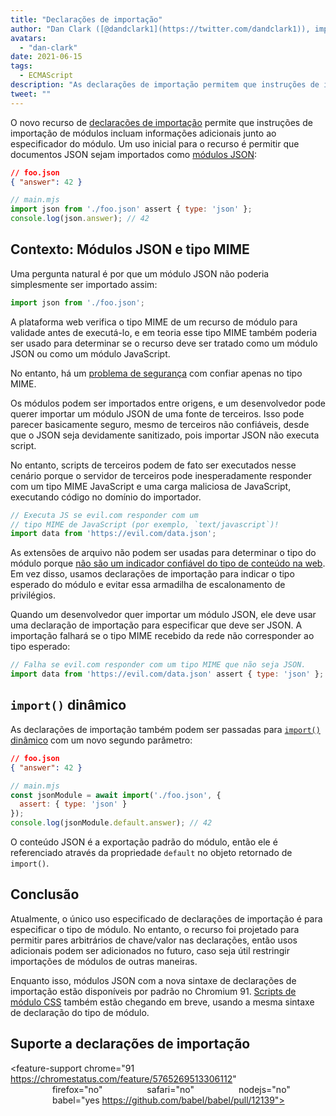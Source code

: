 ```yaml
---
title: "Declarações de importação"
author: "Dan Clark ([@dandclark1](https://twitter.com/dandclark1)), importador assertivo de declarações de importação"
avatars: 
  - "dan-clark"
date: 2021-06-15
tags: 
  - ECMAScript
description: "As declarações de importação permitem que instruções de importação de módulos incluam informações adicionais junto ao especificador do módulo"
tweet: ""
---
```


O novo recurso de [declarações de importação](https://github.com/tc39/proposal-import-assertions) permite que instruções de importação de módulos incluam informações adicionais junto ao especificador do módulo. Um uso inicial para o recurso é permitir que documentos JSON sejam importados como [módulos JSON](https://github.com/tc39/proposal-json-modules):

<!--truncate-->
```json
// foo.json
{ "answer": 42 }
```

```javascript
// main.mjs
import json from './foo.json' assert { type: 'json' };
console.log(json.answer); // 42
```

## Contexto: Módulos JSON e tipo MIME

Uma pergunta natural é por que um módulo JSON não poderia simplesmente ser importado assim:

```javascript
import json from './foo.json';
```

A plataforma web verifica o tipo MIME de um recurso de módulo para validade antes de executá-lo, e em teoria esse tipo MIME também poderia ser usado para determinar se o recurso deve ser tratado como um módulo JSON ou como um módulo JavaScript.

No entanto, há um [problema de segurança](https://github.com/w3c/webcomponents/issues/839) com confiar apenas no tipo MIME.

Os módulos podem ser importados entre origens, e um desenvolvedor pode querer importar um módulo JSON de uma fonte de terceiros. Isso pode parecer basicamente seguro, mesmo de terceiros não confiáveis, desde que o JSON seja devidamente sanitizado, pois importar JSON não executa script.

No entanto, scripts de terceiros podem de fato ser executados nesse cenário porque o servidor de terceiros pode inesperadamente responder com um tipo MIME JavaScript e uma carga maliciosa de JavaScript, executando código no domínio do importador.

```javascript
// Executa JS se evil.com responder com um
// tipo MIME de JavaScript (por exemplo, `text/javascript`)!
import data from 'https://evil.com/data.json';
```

As extensões de arquivo não podem ser usadas para determinar o tipo do módulo porque [não são um indicador confiável do tipo de conteúdo na web](https://github.com/tc39/proposal-import-assertions/blob/master/content-type-vs-file-extension.md). Em vez disso, usamos declarações de importação para indicar o tipo esperado do módulo e evitar essa armadilha de escalonamento de privilégios.

Quando um desenvolvedor quer importar um módulo JSON, ele deve usar uma declaração de importação para especificar que deve ser JSON. A importação falhará se o tipo MIME recebido da rede não corresponder ao tipo esperado:

```javascript
// Falha se evil.com responder com um tipo MIME que não seja JSON.
import data from 'https://evil.com/data.json' assert { type: 'json' };
```

## `import()` dinâmico

As declarações de importação também podem ser passadas para [`import()` dinâmico](https://v8.dev/features/dynamic-import#dynamic) com um novo segundo parâmetro:

```json
// foo.json
{ "answer": 42 }
```

```javascript
// main.mjs
const jsonModule = await import('./foo.json', {
  assert: { type: 'json' }
});
console.log(jsonModule.default.answer); // 42
```

O conteúdo JSON é a exportação padrão do módulo, então ele é referenciado através da propriedade `default` no objeto retornado de `import()`.

## Conclusão

Atualmente, o único uso especificado de declarações de importação é para especificar o tipo de módulo. No entanto, o recurso foi projetado para permitir pares arbitrários de chave/valor nas declarações, então usos adicionais podem ser adicionados no futuro, caso seja útil restringir importações de módulos de outras maneiras.

Enquanto isso, módulos JSON com a nova sintaxe de declarações de importação estão disponíveis por padrão no Chromium 91. [Scripts de módulo CSS](https://chromestatus.com/feature/5948572598009856) também estão chegando em breve, usando a mesma sintaxe de declaração do tipo de módulo.

## Suporte a declarações de importação

<feature-support chrome="91 https://chromestatus.com/feature/5765269513306112"
                 firefox="no"
                 safari="no"
                 nodejs="no"
                 babel="yes https://github.com/babel/babel/pull/12139"></feature-support>
